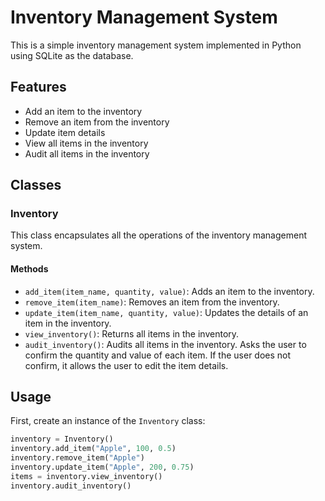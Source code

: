 # Inventory Management System

This is a simple inventory management system implemented in Python using SQLite as the database.

## Features

- Add an item to the inventory
- Remove an item from the inventory
- Update item details
- View all items in the inventory
- Audit all items in the inventory

## Classes

### Inventory

This class encapsulates all the operations of the inventory management system.

#### Methods

- `add_item(item_name, quantity, value)`: Adds an item to the inventory.
- `remove_item(item_name)`: Removes an item from the inventory.
- `update_item(item_name, quantity, value)`: Updates the details of an item in the inventory.
- `view_inventory()`: Returns all items in the inventory.
- `audit_inventory()`: Audits all items in the inventory. Asks the user to confirm the quantity and value of each item. If the user does not confirm, it allows the user to edit the item details.

## Usage

First, create an instance of the `Inventory` class:

```python
inventory = Inventory()
inventory.add_item("Apple", 100, 0.5)
inventory.remove_item("Apple")
inventory.update_item("Apple", 200, 0.75)
items = inventory.view_inventory()
inventory.audit_inventory()
```